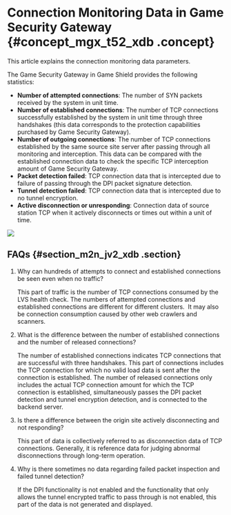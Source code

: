 # Connection Monitoring Data in Game Security Gateway {#concept_mgx_t52_xdb .concept}

This article explains the connection monitoring data parameters.

The Game Security Gateway in Game Shield provides the following statistics:

-   **Number of attempted connections**: The number of SYN packets received by the system in unit time.
-   **Number of established connections**: The number of TCP connections successfully established by the system in unit time through three handshakes \(this data corresponds to the protection capabilities purchased by Game Security Gateway\).
-   **Number of outgoing connections**: The number of TCP connections established by the same source site server after passing through all monitoring and interception. This data can be compared with the established connection data to check the specific TCP interception amount of Game Security Gateway.
-   **Packet detection failed**: TCP connection data that is intercepted due to failure of passing through the DPI packet signature detection.
-   **Tunnel detection failed**: TCP connection data that is intercepted due to no tunnel encryption.
-   **Active disconnection or unresponding**: Connection data of source station TCP when it actively disconnects or times out within a unit of time.

![](http://static-aliyun-doc.oss-cn-hangzhou.aliyuncs.com/assets/img/13517/3485_en-US.png)

## FAQs {#section_m2n_jv2_xdb .section}

1.  Why can hundreds of attempts to connect and established connections be seen even when no traffic?

    This part of traffic is the number of TCP connections consumed by the LVS health check. The numbers of attempted connections and established connections are different for different clusters.  It may also be connection consumption caused by other web crawlers and scanners.

2.  What is the difference between the number of established connections and the number of released connections?

    The number of established connections indicates TCP connections that are successful with three handshakes. This part of connections includes the TCP connection for which no valid load data is sent after the connection is established. The number of released connections only includes the actual TCP connection amount for which the TCP connection is established, simultaneously passes the DPI packet detection and tunnel encryption detection, and is connected to the backend server.

3.  Is there a difference between the origin site actively disconnecting and not responding?

    This part of data is collectively referred to as disconnection data of TCP connections. Generally, it is reference data for judging abnormal disconnections through long-term operation.

4.  Why is there sometimes no data regarding failed packet inspection and failed tunnel detection?

    If the DPI functionality is not enabled and the functionality that only allows the tunnel encrypted traffic to pass through is not enabled, this part of the data is not generated and displayed.


